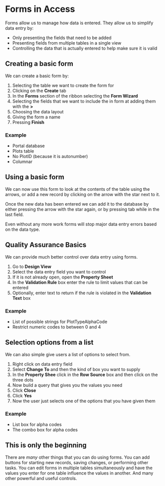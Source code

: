 Forms in Access
===============

Forms allow us to manage how data is entered.
They allow us to simplify data entry by:

* Only presenting the fields that need to be added
* Presenting fields from multiple tables in a single view
* Controlling the data that is actually entered to help make sure it is valid

Creating a basic form
---------------------

We can create a basic form by:

1. Selecting the table we want to create the form for
2. Clicking on the **Create** tab
3. In the **Forms** section of the ribbon selecting the **Form Wizard**
4. Selecting the fields that we want to include the in form at adding them with the **>**
5. Choosing the data layout
6. Giving the form a name
7. Pressing **Finish**

### Example

* Portal database
* Plots table
* No PlotID (because it is autonumber)
* Columnar

Using a basic form
------------------

We can now use this form to look at the contents of the table using the arrows,
or add a new record by clicking on the arrow with the star next to it.

Once the new data has been entered we can add it to the database by either pressing the arrow with the star again,
or by pressing tab while in the last field.

Even without any more work forms will stop major data entry errors based on the data type.

Quality Assurance Basics
------------------------

We can provide much better control over data entry using forms.

1. Go to **Design View**
2. Select the data entry field you want to control
3. If it is not already open, open the **Property Sheet**
4. In the **Validation Rule** box enter the rule to limit values that can be entered
5. Optionally, enter text to return if the rule is violated in the **Validation Text** box

### Example

* List of possible strings for PlotTypeAlphaCode
* Restrict numeric codes to between 0 and 4

Selection options from a list
-----------------------------

We can also simple give users a list of options to select from.

1. Right click on data entry field
2. Select **Change To** and then the kind of box you want to supply
3. In the **Property Shee** click in the **Row Source** box and then click on the three dots
4. Now build a query that gives you the values you need
5. Click **Close**
6. Click **Yes**
7. Now the user just selects one of the options that you have given them

### Example

* List box for alpha codes
* The combo box for alpha codes

This is only the beginning
--------------------------

There are *many* other things that you can do using forms.
You can add buttons for starting new records, saving changes, or performing other tasks.
You can edit forms in multiple tables simultaneously and
have the values you enter for one table influence the values in another.
And many other powerful and useful controls.
